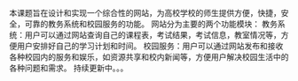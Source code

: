 本课题旨在设计和实现一个综合性的网站，为高校学校的师生提供方便，快捷，安全，可靠的教务系统和校园服务的功能。
网站分为主要的两个功能模块：
教务系统：用户可以通过网站查询自己的课程表，考试结果，考试信息，教室情况等，方便用户安排好自己的学习计划和时间。
校园服务：用户可以通过网站发布和接收各种校园内的服务和娱乐，如资源共享和校内新闻等，方便用户解决校园生活中的各种问题和需求。
持续更新中。。。